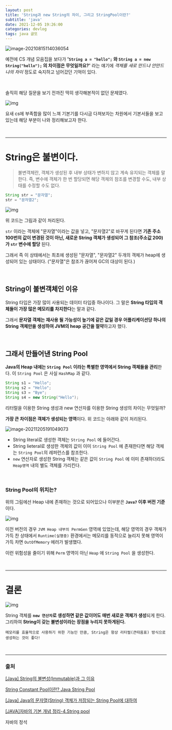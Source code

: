 ```yaml
---
layout: post
title: 'String과 new String의 차이, 그리고 StringPool이란?'
subtitle: 'java'
date: 2021-12-05 19:26:00
categories: devlog
tags: java 글또
---
```


![image-20210815114036054](https://tva1.sinaimg.cn/large/008i3skNgy1gxiibhkaahj31e80l4wfz.jpg)

예전에 CS 개념 모음집을 보다가 **'`String a = "hello";` 와 `String a = new String("hello");` 의 차이점은 무엇일까요?'** 라는 얘기에 _객체를 새로 만드냐 안만드냐의 차이_ 정도로 숙지하고 넘어갔던 기억이 있다.

<br/>

솔직히 해당 질문을 보기 전까진 딱히 생각해본적이 없던 문제였다.

![img](https://tva1.sinaimg.cn/large/008i3skNgy1gxiibi06paj30dw0fjwfr.jpg)

요새 cs에 부족함을 많이 느껴 기본기를 다시금 다져보자는 차원에서 기본서들을 보고있는데 해당 부분이 나와 정리해보고자 한다.

<br/>

---

# String은 불변이다.

> 불변객체란, 객체가 생성된 후 내부 상태가 변하지 않고 계속 유지되는 객체를 말한다. 즉, 변수에 객체가 한 번 할당되면 해당 객체의 참조를 변경할 수도, 내부 상태를 수정할 수도 없다.

```java
String str = "문자열";
str = "문자열2";
```

![img](https://tva1.sinaimg.cn/large/008i3skNgy1gxiibf1593j30oj0ds0tq.jpg)

위 코드는 그림과 같이 처리된다.

`str` 이라는 객체에 "문자열"이라는 값을 넣고, "문자열2"로 바꾸게 된다면 **기존 주소 100번의 값이 변경된 것이 아닌, 새로운 String 객체가 생성되어 그 참조(주소값 200)가 `str` 변수에 할당** 된다.

그래서 즉 이 상태에서는 최초에 생성된 "문자열", "문자열2" 두개의 객체가 heap에 생성되어 있는 상태이다. ("문자열"은 참조가 끊어져 GC의 대상이 된다.)

<br/>

## String이 불변객체인 이유

String 타입은 가장 많이 사용되는 데이터 타입중 하나이다. 그 말은 **String 타입의 객체들이 가장 많은 메모리를 차지한다**는 말과 같다.

그래서 **문자열 객체는 재사용 될 가능성이 높기에 같은 값일 경우 어플리케이션당 하나의 String 객체만을 생성하여 JVM의 heap 공간을 절약**하고자 했다.

<br/>

## 그래서 만들어낸 String Pool

**Java의 Heap 내에는 `String Pool` 이라는 특별한 영역에서 String 객체들을 관리**한다. 이 `String Pool` 은 사실 `HashMap` 과 같다.

```java
String s1 = "Hello";
String s2 = "Hello";
String s3 = "Bye";
String s4 = new String("Hello");
```

리터럴을 이용한 String 생성과 new 연산자를 이용한 String 생성의 차이는 무엇일까?

**가장 큰 차이점은 객체가 생성되는 영역**이다. 위 코드는 아래와 같이 처리된다.

![image-20211205191049073](https://tva1.sinaimg.cn/large/008i3skNgy1gxiibfs4fgj31i50qkgom.jpg)

- String literal로 생성한 객체는 `String Pool` 에 들어간다.
- String lieteral로 생성한 객체의 값이 이미 `String Pool` 에 존재한다면 해당 객체는 `String Pool`의 레퍼런스를 참조한다.
- `new` 연산자로 생성한 String 객체는 같은 값이 `String Pool` 에 이미 존재하더라도 `Heap영역` 내의 별도 객체를 가리킨다.

<br/>

### String Pool의 위치는?

위의 그림에선 Heap 내에 존재하는 것으로 되어있으나 이부분은 **`Java7` 이후 버전 기준**이다.

![img](https://tva1.sinaimg.cn/large/008i3skNgy1gxiibgc1cnj30pk06aq3a.jpg)

이전 버전의 경우 `JVM Heap 내부의 PermGen` 영역에 있었는데, 해당 영역의 경우 객체가 가득 찬 상태에서 `Runtime(실행중)` 환경에서는 메모리를 동적으로 늘리지 못해 영역이 가득 차면 `OutOfMemory` 에러가 발생했다.

이런 위험성을 줄이기 위해 `Perm` 영역이 아닌 `Heap` 에 `String Pool` 을 생성한다.

<br/>

---

# 결론

![img](https://tva1.sinaimg.cn/large/008i3skNgy1gxiibh5y8gj30gy0dw757.jpg)

String 객체를 **`new 연산자`로 생성하면 같은 값이어도 매번 새로운 객체가 생성**되게 한다. 그리하여 **String이 갖는 불변성이라는 장점을 누리지 못하게된다.**

```
메모리를 효율적으로 사용하기 위한 기능인 만큼, String은 항상 리터럴(큰따옴표) 방식으로 생성하는 것이 좋다!
```

<br/>

---

### 출처

[[Java] String의 불변성(Immutable)과 그 이유](https://dololak.tistory.com/699)

[String Constant Pool이란? Java String Pool](https://starkying.tistory.com/entry/what-is-java-string-pool)

[[Java] Java의 문자열(String) 객체가 저장되는 String Pool에 대하여](https://dololak.tistory.com/718)

[[JAVA]자바의 기본 개념 정리-4.String pool](https://doohong.github.io/2018/03/04/java-string-pool/)

자바의 정석
